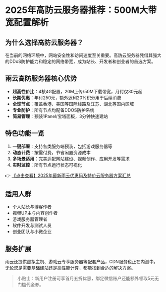 # 2025年高防云服务器推荐：500M大带宽配置解析

## 为什么选择高防云服务器？

在当前的网络环境中，网站安全性和访问速度至关重要。高防云服务器凭借其强大的DDoS防护能力和稳定的网络带宽，成为站长、开发者和创业者的首选方案。

## 雨云高防服务器核心优势

- **超高性价比**：4核4G配置，20M上传/50M下载带宽，月付仅30元起
- **长期优惠**：年付250元，额外返利20%积分用于后续消费
- **全球节点**：覆盖香港、美国等国际线路及江苏、湖北等国内区域
- **专业防护**：所有节点均配备DDOS防护系统
- **简易管理**：预装1Panel/宝塔面板，3分钟快速建站

## 特色功能一览

1. **一键部署**：支持各类服务端预装，包括游戏服务器等
2. **动态计费**：按需付费，节省闲置资源成本
3. **多场景适用**：完美适配网站建设、视频创作、应用开发等需求
4. **实时监控**：所有节点运行状态可视化

👉 [【点击查看】2025年最新雨云优惠码及特价云服务器方案汇总](https://bit.ly/RainYun)

## 适用人群

* 个人站长与博客作者
* 视频UP主与内容创作者
* 游戏服务器管理者
* 软件开发与测试人员
* 创业团队与小微企业

## 服务扩展

雨云还提供虚拟主机、游戏云专享服务器等配套产品，CDN服务也正在内测中。无论您是需要基础建站还是高性能计算，都能找到合适的解决方案。

> 小贴士：新用户注册可享首月五折优惠，绑定微信账户还能额外领取5元无门槛代金券。